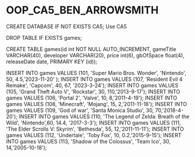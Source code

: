 # OOP_CA5_BEN_ARROWSMITH

CREATE DATABASE IF NOT EXISTS CA5;
Use CA5

DROP TABLE IF EXISTS games;

CREATE TABLE games(id int NOT NULL AUTO_INCREMENT,
             gameTitle VARCHAR(40),
             developer VARCHAR(20),
             price int(6),
             gbOfSpace float(4),
             releaseDate date,
    PRIMARY KEY (id));

INSERT INTO games VALUES (101, 'Super Mario Bros. Wonder', 'Nintendo', 50, 4.5,'2023-11-20' );
INSERT INTO games VALUES (107, 'Resident Evil 4 Remake', 'Capcom', 40, 67, '2023-3-24');
INSERT INTO games VALUES (105, 'Grand Theft Auto V', 'Rockstar', 30, 110,'2013-9-17');
INSERT INTO games VALUES (106, 'Portal 2', 'Valve', 10, 8,'2011-4-19');
INSERT INTO games VALUES (108, 'Minecraft', 'Mojang', 15, 2,'2011-11-18');
INSERT INTO games VALUES (109, 'God of war', 'Santa Monica Studio', 30, 70,'2018-4-20');
INSERT INTO games VALUES (110, 'The Legend of Zelda: Breath of the Wild', 'Nintendo',60, 14.4, '2017-3-3');
INSERT INTO games VALUES (111, 'The Elder Scrolls V: Skyrim', 'Bethesda', 55, 12,'2011-11-11');
INSERT INTO games VALUES (112, 'Undertale', 'Toby Fox', 10, 0.2,'2015-9-15');
INSERT INTO games VALUES (113, 'Shadow of the Colossus', 'Team Ico', 30, 14,'2005-10-18'); 

 
